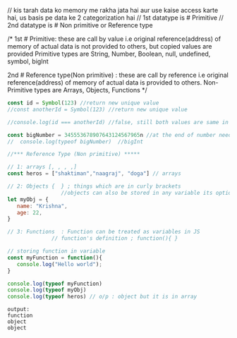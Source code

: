  // kis tarah data ko memory me rakha jata hai aur use kaise access karte hai, us basis pe data ke 2 categorization hai
 // 1st datatype is # Primitive 
 // 2nd datatype is # Non primitive or Reference type 

 /*
 1st # Primitive: these are call by value i.e original reference(address) of memory of actual data is not provided to others, but copied values are provided
                  Primitive types are String, Number, Boolean, null, undefined, symbol, bigInt
     
 2nd # Reference type(Non primitive) : these are call by reference i.e original reference(address) of memory of actual data is provided to others. 
                 Non-Primitive types are Arrays, Objects, Functions
 */
 
 ```javascript
const id = Symbol(123) //return new unique value 
//const anotherId = Symbol(123) //return new unique value 

 //console.log(id === anotherId) //false, still both values are same in Symbol

 const bigNumber = 345553678907643124567965n //at the end of number need to give 'n' small n only
//  console.log(typeof bigNumber)  //bigInt

//*** Reference Type (Non primitive) ***** 

// 1: arrays [, , , ,]
const heros = ["shaktiman","naagraj", "doga"] // arrays

// 2: Objects {  } ; things which are in curly brackets
                  //objects can also be stored in any variable its optional 
let myObj = {
    name: "Krishna",
    age: 22,
}

// 3: Functions  : Function can be treated as variables in JS
               // function's definition ; function(){ }

// storing function in variable 
const myFunction = function(){
    console.log("Hello world");
}

console.log(typeof myFunction)
console.log(typeof myObj)
console.log(typeof heros) // o/p : object but it is in array
```
```
output:
function
object
object
```




